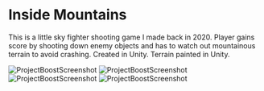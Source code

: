 # Inside Mountains
This is a little sky fighter shooting game I made back in 2020. Player gains score by shooting down enemy objects and has to watch out mountainous terrain to avoid crashing. Created in Unity. Terrain painted in Unity.

![ProjectBoostScreenshot](https://user-images.githubusercontent.com/84678151/201988545-6dd975fe-def8-4dc0-8a54-12399d034588.png)
![ProjectBoostScreenshot](https://user-images.githubusercontent.com/84678151/201988562-8bcbdf40-ed73-4ed8-89b3-fbccb72bf740.png)
![ProjectBoostScreenshot](https://user-images.githubusercontent.com/84678151/201988837-19a7d1b4-64ba-4cdd-9be6-ab16afd848f0.png)
![ProjectBoostScreenshot](https://user-images.githubusercontent.com/84678151/201988857-37adc600-ee25-4cc3-9cad-cd2aa699bfad.png)
